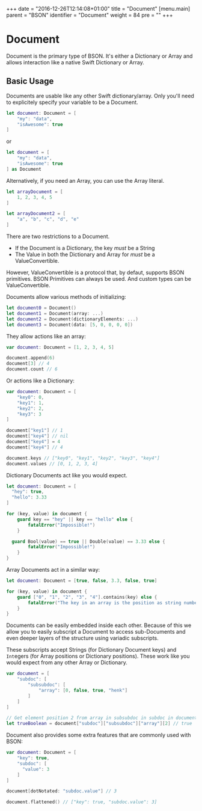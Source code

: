 +++
date = "2016-12-26T12:14:08+01:00"
title = "Document"
[menu.main]
  parent = "BSON"
  identifier = "Document"
  weight = 84
  pre = "<i class='fa'></i>"
+++

# Document

Document is the primary type of BSON. It's either a Dictionary or Array and allows interaction like a native Swift Dictionary or Array.

## Basic Usage

Documents are usable like any other Swift dictionary/array. Only you'll need to explicitely specify your variable to be a Document.

```swift
let document: Document = [
	"my": "data",
	"isAwesome": true
]
```

or

```swift
let document = [
	"my": "data",
	"isAwesome": true
] as Document
```

Alternatively, if you need an Array, you can use the Array literal.

```swift
let arrayDocument = [
	1, 2, 3, 4, 5
]

let arrayDocument2 = [
	"a", "b", "c", "d", "e"
]
```

There are two restrictions to a Document.

- If the Document is a Dictionary, the key *must* be a String
- The Value in both the Dictionary and Array for *must* be a ValueConvertible.

However, ValueConvertible is a protocol that, by defaut, supports BSON primitives. BSON Primitives can always be used. And custom types can be ValueConvertible.

Documents allow various methods of initializing:

```swift
let document0 = Document()
let document1 = Document(array: ...)
let document2 = Document(dictionaryElements: ...)
let document3 = Document(data: [5, 0, 0, 0, 0])
```

They allow actions like an array:

```swift
var document: Document = [1, 2, 3, 4, 5]

document.append(6)
document[3] // 4
document.count // 6
```

Or actions like a Dictionary:

```swift
var document: Document = [
	"key0": 0,
	"key1": 1,
	"key2": 2,
	"key3": 3
]

document["key1"] // 1
document["key4"] // nil
document["key4"] = 4
document["key4"] // 4

document.keys // ["key0", "key1", "key2", "key3", "key4"]
document.values // [0, 1, 2, 3, 4]
```

Dictionary Documents act like you would expect.

```swift
let document: Document = [
  "hey": true,
  "hello": 3.33
]

for (key, value) in document {
	guard key == "hey" || key == "hello" else {
		fatalError("Impossible!")
	}

  guard Bool(value) == true || Double(value) == 3.33 else {
		fatalError("Impossible!")
	}
}
```

Array Documents act in a similar way:

```swift
let document: Document = [true, false, 3.3, false, true]

for (key, value) in document {
	guard ["0", "1", "2", "3", "4"].contains(key) else {
		fatalError("The key in an array is the position as string number")
	}
}
```

Documents can be easily embedded inside each other. Because of this we allow you to easily subscript a Document to access sub-Documents and even deeper layers of the structure using variadic subscripts.

These subscripts accept Strings (for Dictionary Document keys) and `Int`egers (for Array positions or Dictionary positions). These work like you would expect from any other Array or Dictionary.

```swift
var document = [
	"subdoc": [
		"subsubdoc": [
			"array": [0, false, true, "henk"]
		]
	]
]

// Get element position 2 from array in subsubdoc in subdoc in document
let trueBoolean = document["subdoc"]["subsubdoc"]["array"][2] // true
```

Document also provides some extra features that are commonly used with BSON:

```swift
var document: Document = [
	"key": true,
	"subdoc": [
	  "value": 3
	]
]

document[dotNotated: "subdoc.value"] // 3

document.flattened() // ["key": true, "subdoc.value": 3]
```
